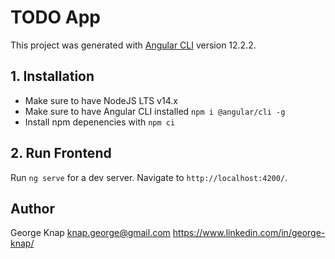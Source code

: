# TODO App

This project was generated with [Angular CLI](https://github.com/angular/angular-cli) version 12.2.2.

## 1. Installation
- Make sure to have NodeJS LTS v14.x
- Make sure to have Angular CLI installed `npm i @angular/cli -g`
- Install npm depenencies with `npm ci`

## 2. Run Frontend

Run `ng serve` for a dev server. Navigate to `http://localhost:4200/`.


## Author
George Knap
knap.george@gmail.com
https://www.linkedin.com/in/george-knap/
